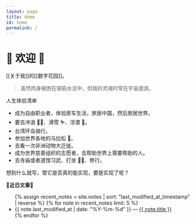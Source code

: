 ```yaml
---
layout: page
title: Home
id: home
permalink: /
---
```


# 🎉 欢迎 🎉

[[关于我]]的[[数字花园]]。

> 虽然肉身被困在钢筋水泥中，但我的灵魂时常在宇宙遨游。

人生体验清单
- 成为自由职业者，体验房车生活，旅居中国，然后旅居世界。
- 要去冲浪 🏄‍♀️、滑雪 ⛷、浮潜 🤿。
- 台湾环岛骑行。
- 参加世界各地的马拉松 🏃。
- 去看一次非洲动物大迁徙。
- 成为世界慈善组织的志愿者，去帮助世界上需要帮助的人。
- 去寺庙或者道馆习武、打坐 🧘‍♂️、修行。

想到什么就写，管它是否真的能实现，要是实现了呢？

<strong>🧐近日文章🧐</strong>

<ul>
  {% assign recent_notes = site.notes | sort: "last_modified_at_timestamp" | reverse %}
  {% for note in recent_notes limit: 5 %}
    <li>
      {{ note.last_modified_at | date: "%Y-%m-%d" }} — <a class="internal-link" href="{{ site.baseurl }}{{ note.url }}">{{ note.title }}</a>
    </li>
  {% endfor %}
</ul>

<style>
  .wrapper {
    max-width: 46em;
  }
</style>
